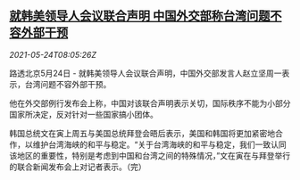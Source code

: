 <!--1621845062000-->
[就韩美领导人会议联合声明 中国外交部称台湾问题不容外部干预](https://cn.reuters.com/article/china-mofa-us-kr-summit-0524-idCNKCS2D50KX)
------

<div><i>2021-05-24T08:05:26Z</i></div><p>路透北京5月24日 - 就韩美领导人会议联合声明，中国外交部发言人赵立坚周一表示，台湾问题不容外部干预。</p><p>他在外交部例行发布会上称，中国对该联合声明表示关切，国际秩序不能为小部分国家所决定，反对针对一些国家搞小团体。</p><p>韩国总统文在寅上周五与美国总统拜登会晤后表示，美国和韩国将更加紧密地合作，以维护台湾海峡的和平与稳定。“关于台湾海峡的和平与稳定，我们一致认同该地区的重要性，特别是考虑到中国和台湾之间的特殊情况，”文在寅在与拜登举行的联合新闻发布会上对记者表示。（完）</p>
